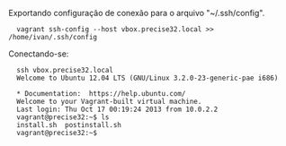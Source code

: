 Exportando configuração de conexão para o arquivo "~/.ssh/config".

```
  vagrant ssh-config --host vbox.precise32.local >> /home/ivan/.ssh/config
```

Conectando-se:

```
  ssh vbox.precise32.local 
  Welcome to Ubuntu 12.04 LTS (GNU/Linux 3.2.0-23-generic-pae i686)

  * Documentation:  https://help.ubuntu.com/
  Welcome to your Vagrant-built virtual machine.
  Last login: Thu Oct 17 00:19:24 2013 from 10.0.2.2
  vagrant@precise32:~$ ls
  install.sh  postinstall.sh
  vagrant@precise32:~$
```
